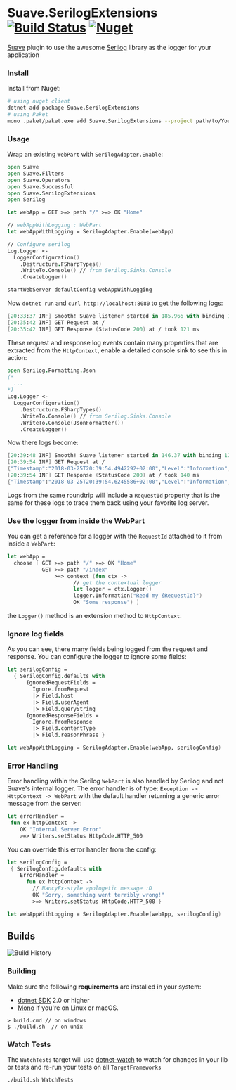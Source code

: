 # Suave.SerilogExtensions [![Build Status](https://travis-ci.org/Zaid-Ajaj/Suave.SerilogExtensions.svg?branch=master)](https://travis-ci.org/Zaid-Ajaj/Suave.SerilogExtensions) [![Nuget](https://img.shields.io/nuget/v/Suave.SerilogExtensions.svg?colorB=green)](https://www.nuget.org/packages/Suave.SerilogExtensions)

[Suave](https://github.com/SuaveIO/suave) plugin to use the awesome [Serilog](https://github.com/serilog/serilog) library as the logger for your application

### Install
Install from Nuget:
```bash
# using nuget client
dotnet add package Suave.SerilogExtensions
# using Paket
mono .paket/paket.exe add Suave.SerilogExtensions --project path/to/Your.fsproj
```

### Usage
Wrap an existing `WebPart` with `SerilogAdapter.Enable`:
```fs
open Suave
open Suave.Filters
open Suave.Operators
open Suave.Successful
open Suave.SerilogExtensions
open Serilog 

let webApp = GET >=> path "/" >=> OK "Home"

// webAppWithLogging : WebPart
let webAppWithLogging = SerilogAdapter.Enable(webApp)

// Configure serilog 
Log.Logger <- 
  LoggerConfiguration()
    .Destructure.FSharpTypes()
    .WriteTo.Console() // from Serilog.Sinks.Console
    .CreateLogger() 

startWebServer defaultConfig webAppWithLogging
```
Now `dotnet run` and `curl http://localhost:8080` to get the following logs:
```fs
[20:33:37 INF] Smooth! Suave listener started in 185.966 with binding 127.0.0.1:8080
[20:35:42 INF] GET Request at /
[20:35:42 INF] GET Response (StatusCode 200) at / took 121 ms
```
These request and response log events contain many properties that are extracted from the `HttpContext`, enable a detailed console sink to see this in action:
```fs
open Serilog.Formatting.Json
(*
  ...
*)
Log.Logger <- 
  LoggerConfiguration()
    .Destructure.FSharpTypes()
    .WriteTo.Console() // from Serilog.Sinks.Console
    .WriteTo.Console(JsonFormatter())
    .CreateLogger() 
``` 
Now there logs become:
```fs
[20:39:48 INF] Smooth! Suave listener started in 146.37 with binding 127.0.0.1:8080
[20:39:54 INF] GET Request at /
{"Timestamp":"2018-03-25T20:39:54.4942292+02:00","Level":"Information","MessageTemplate":"{Method} Request at {FullPath}","Properties":{"RequestId":"9817639f-fcc6-45c5-9c41-593f707a0649","Type":"Request","Path":"/","FullPath":"/","Method":"GET","Host":"localhost","QueryString":"","Query":{},"UserIPAddress":"127.0.0.1","RequestHeaders":{"accept":"*/*"},"UserAgent":"curl/7.55.1","Body":""}}
[20:39:54 INF] GET Response (StatusCode 200) at / took 140 ms
{"Timestamp":"2018-03-25T20:39:54.6245586+02:00","Level":"Information","MessageTemplate":"{Method} Response (StatusCode {StatusCode}) at {FullPath} took {Duration} ms","Properties":{"Duration":140,"RequestId":"9817639f-fcc6-45c5-9c41-593f707a0649","Type":"Response","Method":"GET","StatusCode":200,"ReasonPhrase":"OK","FullPath":"/"}}
```
Logs from the same roundtrip will include a `RequestId` property that is the same for these logs to trace them back using your favorite log server. 

### Use the logger from inside the WebPart
You can get a reference for a logger with the `RequestId` attached to it from inside a `WebPart`:
```fs
let webApp = 
  choose [ GET >=> path "/" >=> OK "Home"
           GET >=> path "/index" 
               >=> context (fun ctx ->
                     // get the contextual logger
                     let logger = ctx.Logger() 
                     logger.Information("Read my {RequestId}")
                     OK "Some response") ]
```
the `Logger()` method is an extension method to `HttpContext`. 

### Ignore log fields
As you can see, there many fields being logged from the request and response. You can configure the logger to ignore some fields:
```fs
let serilogConfig = 
  { SerilogConfig.defaults with
      IgnoredRequestFields = 
        Ignore.fromRequest
        |> Field.host
        |> Field.userAgent
        |> Field.queryString
      IgnoredResponseFields = 
        Ignore.fromResponse
        |> Field.contentType
        |> Field.reasonPhrase }

let webAppWithLogging = SerilogAdapter.Enable(webApp, serilogConfig)
```
### Error Handling
Error handling within the Serilog `WebPart` is also handled by Serilog and not Suave's internal logger. The error handler is of type: `Exception -> HttpContext -> WebPart` with the default handler returning a generic error message from the server:
```fs
let errorHandler = 
 fun ex httpContext -> 
    OK "Internal Server Error"
    >=> Writers.setStatus HttpCode.HTTP_500
```
You can override this error handler from the config:
```fs
let serilogConfig = 
 { SerilogConfig.defaults with 
    ErrorHandler = 
      fun ex httpContext -> 
        // NancyFx-style apologetic message :D
        OK "Sorry, something went terribly wrong!"
        >=> Writers.setStatus HttpCode.HTTP_500 }

let webAppWithLogging = SerilogAdapter.Enable(webApp, serilogConfig)
```

## Builds

![Build History](https://buildstats.info/travisci/chart/Zaid-Ajaj/Suave.SerilogExtensions)


### Building


Make sure the following **requirements** are installed in your system:

* [dotnet SDK](https://www.microsoft.com/net/download/core) 2.0 or higher
* [Mono](http://www.mono-project.com/) if you're on Linux or macOS.

```
> build.cmd // on windows
$ ./build.sh  // on unix
```

### Watch Tests

The `WatchTests` target will use [dotnet-watch](https://github.com/aspnet/Docs/blob/master/aspnetcore/tutorials/dotnet-watch.md) to watch for changes in your lib or tests and re-run your tests on all `TargetFrameworks`

```
./build.sh WatchTests
```